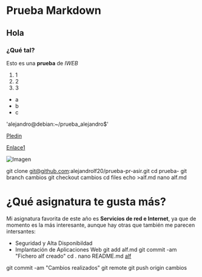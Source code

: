 # Prueba Markdown
## Hola 
### ¿Qué tal?
Esto es una **prueba** de *IWEB*

1. 1
2. 2
3. 3

* a
* b
* c

'alejandro@debian:~/prueba_alejandro$'

 [Pledin](https://https://fp.josedomingo.org/iaw/1_introduccion/ejercicio2.html)
 
 [Enlace1](https://https://github.com/alejandrolf20/prueba_alejandro/blob/main/README.md)

 ![Imagen](https://github.com/user-attachments/assets/89c74b62-cf47-45ec-9ba2-69fae8492d40)

git clone git@github.com:alejandrolf20/prueba-pr-asir.git
cd prueba-
git branch cambios
git checkout cambios
cd files
echo >alf.md
nano alf.md
# ¿Qué asignatura te gusta más?
Mi asignatura favorita de este año es **Servicios de red e Internet**, ya que de momento es la más interesante, aunque hay otras que también me parecen intersantes:

* Seguridad y Alta Disponibildad
* Implantación de Aplicaciones Web
git add alf.md
git commit -am "Fichero alf creado" 
cd .
nano README.md
[alf]()

git commit -am "Cambios realizados" 
git remote
git push origin cambios
